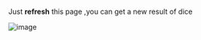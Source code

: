 Just **refresh** this page ,you can get a new result of dice
 
![image](https://github.com/as183789043/Dice_game/assets/56618553/c30329ff-2fbc-4ad3-8aac-fa6a4d623b83)
